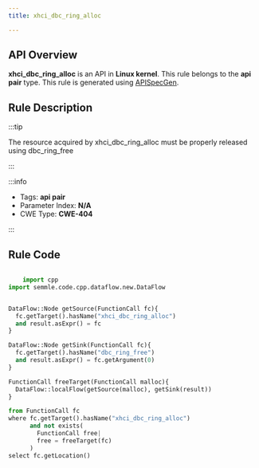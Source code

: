 ```yaml
---
title: xhci_dbc_ring_alloc

---
```



## API Overview
**xhci_dbc_ring_alloc** is an API in **Linux kernel**. This rule belongs to the **api pair** type. This rule is generated using [APISpecGen](../../tools/APISpecGen).
## Rule Description

:::tip

The resource acquired by xhci_dbc_ring_alloc must be properly released using dbc_ring_free

:::

:::info

- Tags: **api pair**
- Parameter Index: **N/A**
- CWE Type: **CWE-404**

:::

## Rule Code
```python

    import cpp
import semmle.code.cpp.dataflow.new.DataFlow


DataFlow::Node getSource(FunctionCall fc){
  fc.getTarget().hasName("xhci_dbc_ring_alloc")
  and result.asExpr() = fc
}

DataFlow::Node getSink(FunctionCall fc){
  fc.getTarget().hasName("dbc_ring_free")
  and result.asExpr() = fc.getArgument(0)
}

FunctionCall freeTarget(FunctionCall malloc){
  DataFlow::localFlow(getSource(malloc), getSink(result))
}

from FunctionCall fc
where fc.getTarget().hasName("xhci_dbc_ring_alloc")
      and not exists(
        FunctionCall free| 
        free = freeTarget(fc)
      )
select fc.getLocation()

    
```